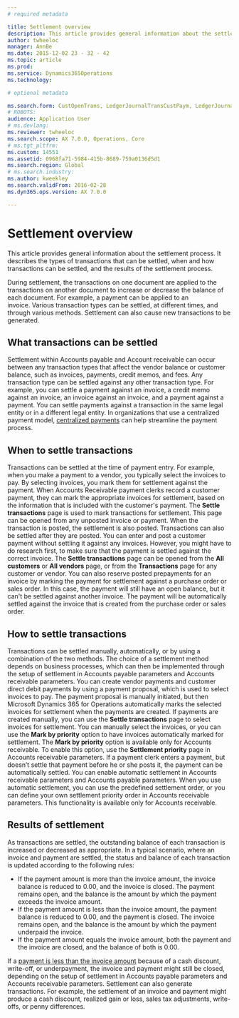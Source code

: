 ```yaml
---
# required metadata

title: Settlement overview
description: This article provides general information about the settlement process. It describes the types of transactions that can be settled, when and how transactions can be settled, and the results of the settlement process.
author: twheeloc
manager: AnnBe
ms.date: 2015-12-02 23 - 32 - 42
ms.topic: article
ms.prod: 
ms.service: Dynamics365Operations
ms.technology: 

# optional metadata

ms.search.form: CustOpenTrans, LedgerJournalTransCustPaym, LedgerJournalTransVendPaym, VendOpenTrans
# ROBOTS: 
audience: Application User
# ms.devlang: 
ms.reviewer: twheeloc
ms.search.scope: AX 7.0.0, Operations, Core
# ms.tgt_pltfrm: 
ms.custom: 14551
ms.assetid: 0968fa71-5984-415b-8689-759a0136d5d1
ms.search.region: Global
# ms.search.industry: 
ms.author: kweekley
ms.search.validFrom: 2016-02-28
ms.dyn365.ops.version: AX 7.0.0

---
```


# Settlement overview

This article provides general information about the settlement process. It describes the types of transactions that can be settled, when and how transactions can be settled, and the results of the settlement process.

During settlement, the transactions on one document are applied to the transactions on another document to increase or decrease the balance of each document. For example, a payment can be applied to an invoice. Various transaction types can be settled, at different times, and through various methods. Settlement can also cause new transactions to be generated.

## What transactions can be settled
Settlement within Accounts payable and Account receivable can occur between any transaction types that affect the vendor balance or customer balance, such as invoices, payments, credit memos, and fees. Any transaction type can be settled against any other transaction type. For example, you can settle a payment against an invoice, a credit memo against an invoice, an invoice against an invoice, and a payment against a payment. You can settle payments against a transaction in the same legal entity or in a different legal entity. In organizations that use a centralized payment model, [centralized payments](set-up-centralized-payments.md) can help streamline the payment process.

## When to settle transactions
Transactions can be settled at the time of payment entry. For example, when you make a payment to a vendor, you typically select the invoices to pay. By selecting invoices, you mark them for settlement against the payment. When Accounts Receivable payment clerks record a customer payment, they can mark the appropriate invoices for settlement, based on the information that is included with the customer's payment. The **Settle transactions** page is used to mark transactions for settlement. This page can be opened from any unposted invoice or payment. When the transaction is posted, the settlement is also posted. Transactions can also be settled after they are posted. You can enter and post a customer payment without settling it against any invoices. However, you might have to do research first, to make sure that the payment is settled against the correct invoice. The **Settle transactions** page can be opened from the **All customers** or **All vendors** page, or from the **Transactions** page for any customer or vendor. You can also reserve posted prepayments for an invoice by marking the payment for settlement against a purchase order or sales order. In this case, the payment will still have an open balance, but it can't be settled against another invoice. The payment will be automatically settled against the invoice that is created from the purchase order or sales order.

## How to settle transactions
Transactions can be settled manually, automatically, or by using a combination of the two methods. The choice of a settlement method depends on business processes, which can then be implemented through the setup of settlement in Accounts payable parameters and Accounts receivable parameters. You can create vendor payments and customer direct debit payments by using a payment proposal, which is used to select invoices to pay. The payment proposal is manually initiated, but then Microsoft Dynamics 365 for Operations automatically marks the selected invoices for settlement when the payments are created. If payments are created manually, you can use the **Settle transactions** page to select invoices for settlement. You can manually select the invoices, or you can use the **Mark by priority** option to have invoices automatically marked for settlement. The **Mark by priority** option is available only for Accounts receivable. To enable this option, use the **Settlement priority** page in Accounts receivable parameters. If a payment clerk enters a payment, but doesn’t settle that payment before he or she posts it, the payment can be automatically settled. You can enable automatic settlement in Accounts receivable parameters and Accounts payable parameters. When you use automatic settlement, you can use the predefined settlement order, or you can define your own settlement priority order in Accounts receivable parameters. This functionality is available only for Accounts receivable.

## Results of settlement
As transactions are settled, the outstanding balance of each transaction is increased or decreased as appropriate. In a typical scenario, where an invoice and payment are settled, the status and balance of each transaction is updated according to the following rules:

-   If the payment amount is more than the invoice amount, the invoice balance is reduced to 0.00, and the invoice is closed. The payment remains open, and the balance is the amount by which the payment exceeds the invoice amount.
-   If the payment amount is less than the invoice amount, the payment balance is reduced to 0.00, and the payment is closed. The invoice remains open, and the balance is the amount by which the payment underpaid the invoice.
-   If the payment amount equals the invoice amount, both the payment and the invoice are closed, and the balance of both is 0.00.

If a [payment is less than the invoice amount](../accounts-payable/vendor-payments-partial-amount.md) because of a cash discount, write-off, or underpayment, the invoice and payment might still be closed, depending on the setup of settlement in Accounts payable parameters and Accounts receivable parameters. Settlement can also generate transactions. For example, the settlement of an invoice and payment might produce a cash discount, realized gain or loss, sales tax adjustments, write-offs, or penny differences.

